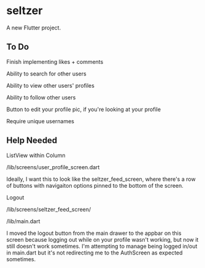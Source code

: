 # seltzer

A new Flutter project.

## To Do
Finish implementing likes + comments

Ability to search for other users

Ability to view other users' profiles

Ability to follow other users

Button to edit your profile pic, if you're looking at your profile

Require unique usernames

## Help Needed

ListView within Column

/lib/screens/user_profile_screen.dart

Ideally, I want this to look like the seltzer_feed_screen, where there's a  row of buttons with navigaiton options pinned to the bottom of the screen. 



Logout

/lib/screens/seltzer_feed_screen/

/lib/main.dart

I moved the logout button from the main drawer to the appbar on this screen because logging out while on your profile wasn't working, but now it still doesn't work sometimes.
I'm attempting to manage being logged in/out in main.dart but it's not redirecting me to the AuthScreen as expected sometimes.

